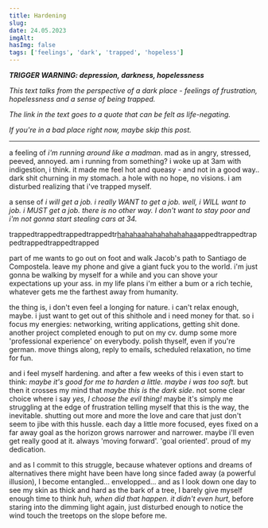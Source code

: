 ```yaml
---
title: Hardening
slug:
date: 24.05.2023
imgAlt:
hasImg: false
tags: ['feelings', 'dark', 'trapped', 'hopeless']
---
```


**_TRIGGER WARNING: depression, darkness, hopelessness_**

_This text talks from the perspective of a dark place - feelings of frustration, hopelessness and a sense of being trapped._

_The link in the text goes to a quote that can be felt as life-negating._

_If you're in a bad place right now, maybe skip this post._

---

a feeling of _i'm running around like a madman_. mad as in angry, stressed, peeved, annoyed. am i running from something? i woke up at 3am with indigestion, i think. it made me feel hot and queasy - and not in a good way.. dark shit churning in my stomach. a hole with no hope, no visions. i am disturbed realizing that i've trapped myself.

a sense of _i will get a job. i really WANT to get a job. well, i WILL want to job. i MUST get a job. there is no other way. I don't want to stay poor and i'm not gonna start stealing cars at 34._

trappedtrappedtrappedtrappedtr[hahahaahahahahahahaa](https://www.goodreads.com/quotes/10228186-there-is-an-ancient-story-that-king-midas-hunted-in)appedtrappedtrappedtrappedtrappedtrapped

part of me wants to go out on foot and walk Jacob's path to Santiago de Compostela. leave my phone and give a giant fuck you to the world. i'm just gonna be walking by myself for a while and you can shove your expectations up your ass. in my life plans i'm either a bum or a rich techie, whatever gets me the farthest away from humanity.

the thing is, i don't even feel a longing for nature. i can't relax enough, maybe. i just want to get out of this shithole and i need money for that. so i focus my energies: networking, writing applications, getting shit done. another project completed enough to put on my cv. dump some more 'professional experience' on everybody. polish thyself, even if you're german. move things along, reply to emails, scheduled relaxation, no time for fun.

and i feel myself hardening. and after a few weeks of this i even start to think: _maybe it's good for me to harden a little. maybe i was too soft._ but then it crosses my mind that _maybe this is the dark side_. not some clear choice where i say _yes, I choose the evil thing!_ maybe it's simply me struggling at the edge of frustration telling myself that this is the way, the inevitable. shutting out more and more the love and care that just don't seem to jibe with this hussle. each day a little more focused, eyes fixed on a far away goal as the horizon grows narrower and narrower. maybe i'll even get really good at it. always 'moving forward'. 'goal oriented'. proud of my dedication.

and as I commit to this struggle, because whatever options and dreams of alternatives there might have been have long since faded away (a powerful illusion), I become entangled... envelopped... and as I look down one day to see my skin as thick and hard as the bark of a tree, I barely give myself enough time to think _huh, when did that happen. it didn't even hurt_, before staring into the dimming light again, just disturbed enough to notice the wind touch the treetops on the slope before me.
